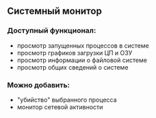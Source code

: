 ## Системный монитор

### Доступный функционал:
- просмотр запущенных процессов в системе
- просмотр графиков загрузки ЦП и ОЗУ
- просмотр информации о файловой системе
- просмотр общих сведений о системе

### Можно добавить:
- "убийство" выбранного процесса
- монитор сетевой активности